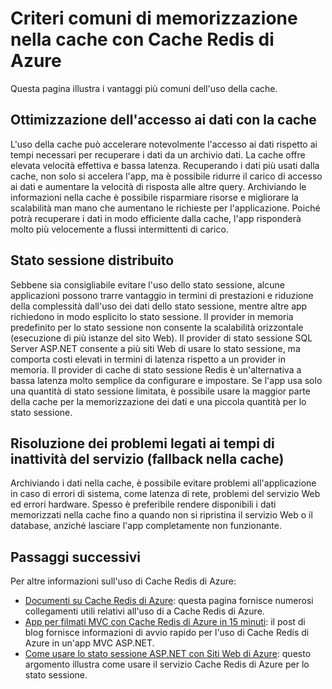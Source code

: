 <properties 
   pageTitle="Criteri comuni di memorizzazione nella cache con Cache Redis di Azure" 
   description="Informazioni su quando e perché usare Cache Redis di Azure" 
   services="redis-cache" 
   documentationCenter="" 
   authors="Rick-Anderson" 
   manager="wpickett" 
   editor=""/>

<tags
   ms.service="cache"
   ms.devlang="all"
   ms.topic="article"
   ms.tgt_pltfrm="cache-redis"
   ms.workload="tbd" 
   ms.date="02/21/2015"
   ms.author="riande"/>

# Criteri comuni di memorizzazione nella cache con Cache Redis di Azure

Questa pagina illustra i vantaggi più comuni dell'uso della cache.

## Ottimizzazione dell'accesso ai dati con la cache

L'uso della cache può accelerare notevolmente l'accesso ai dati rispetto ai tempi necessari per recuperare i dati da un archivio dati. La cache offre elevata velocità effettiva e bassa latenza. Recuperando i dati più usati dalla cache, non solo si accelera l'app, ma è possibile ridurre il carico di accesso ai dati e aumentare la velocità di risposta alle altre query. Archiviando le informazioni nella cache è possibile risparmiare risorse e migliorare la scalabilità man mano che aumentano le richieste per l'applicazione. Poiché potrà recuperare i dati in modo efficiente dalla cache, l'app risponderà molto più velocemente a flussi intermittenti di carico. 

## Stato sessione distribuito
Sebbene sia consigliabile evitare l'uso dello stato sessione, alcune applicazioni possono trarre vantaggio in termini di prestazioni e riduzione della complessità dall'uso dei dati dello stato sessione, mentre altre app richiedono in modo esplicito lo stato sessione.  Il provider in memoria predefinito per lo stato sessione non consente la scalabilità orizzontale (esecuzione di più istanze del sito Web). Il provider di stato sessione SQL Server ASP.NET consente a più siti Web di usare lo stato sessione, ma comporta costi elevati in termini di latenza rispetto a un provider in memoria. Il provider di cache di stato sessione Redis è un'alternativa a bassa latenza molto semplice da configurare e impostare. Se l'app usa solo una quantità di stato sessione limitata, è possibile usare la maggior parte della cache per la memorizzazione dei dati e una piccola quantità per lo stato sessione.

## Risoluzione dei problemi legati ai tempi di inattività del servizio (fallback nella cache)
 Archiviando i dati nella cache, è possibile evitare problemi all'applicazione in caso di errori di sistema, come latenza di rete, problemi del servizio Web ed errori hardware. Spesso è preferibile rendere disponibili i dati memorizzati nella cache fino a quando non si ripristina il servizio Web o il database, anziché lasciare l'app completamente non funzionante.

## Passaggi successivi
Per altre informazioni sull'uso di Cache Redis di Azure:
 
- [Documenti su Cache Redis di Azure](http://azure.microsoft.com/documentation/services/cache/): questa pagina fornisce numerosi collegamenti utili relativi all'uso di a Cache Redis di Azure.
- [App per filmati MVC con Cache Redis di Azure in 15 minuti](http://azure.microsoft.com/blog/2014/06/05/mvc-movie-app-with-azure-redis-cache-in-15-minutes/): il post di blog fornisce informazioni di avvio rapido per l'uso di Cache Redis di Azure in un'app MVC ASP.NET.
- [Come usare lo stato sessione ASP.NET con Siti Web di Azure](app-service-web/web-sites-dotnet-session-state-caching.md): questo argomento illustra come usare il servizio Cache Redis di Azure per lo stato sessione.





<!--HONumber=49-->